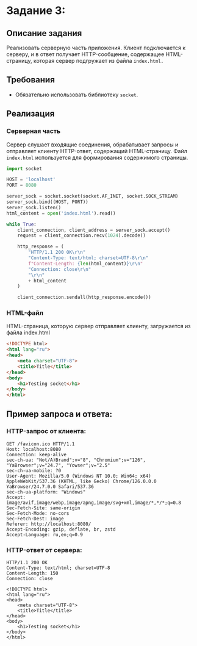 # Задание 3:

## Описание задания
Реализовать серверную часть приложения. Клиент подключается к серверу, и в ответ получает HTTP-сообщение, содержащее HTML-страницу, которая сервер подгружает из файла `index.html.`

## Требования
- Обязательно использовать библиотеку `socket`.

## Реализация

### Серверная часть
Сервер слушает входящие соединения, обрабатывает запросы и отправляет клиенту HTTP-ответ, содержащий HTML-страницу. Файл `index.html` используется для формирования содержимого страницы.

```python
import socket

HOST = 'localhost'
PORT = 8080

server_sock = socket.socket(socket.AF_INET, socket.SOCK_STREAM)
server_sock.bind((HOST, PORT))
server_sock.listen()
html_content = open('index.html').read()

while True:
    client_connection, client_address = server_sock.accept()
    request = client_connection.recv(1024).decode()

    http_response = (
        "HTTP/1.1 200 OK\r\n"
        "Content-Type: text/html; charset=UTF-8\r\n"
        f"Content-Length: {len(html_content)}\r\n"
        "Connection: close\r\n"
        "\r\n"
        + html_content
    )

    client_connection.sendall(http_response.encode())
```

### HTML-файл
HTML-страница, которую сервер отправляет клиенту, загружается из файла index.html

```html
<!DOCTYPE html>
<html lang="ru">
<head>
    <meta charset="UTF-8">
    <title>Title</title>
</head>
<body>
    <h1>Testing socket</h1>
</body>
</html>
```

## Пример запроса и ответа:
### HTTP-запрос от клиента:

```vbnet
GET /favicon.ico HTTP/1.1
Host: localhost:8080
Connection: keep-alive
sec-ch-ua: "Not/A)Brand";v="8", "Chromium";v="126", "YaBrowser";v="24.7", "Yowser";v="2.5"
sec-ch-ua-mobile: ?0
User-Agent: Mozilla/5.0 (Windows NT 10.0; Win64; x64) AppleWebKit/537.36 (KHTML, like Gecko) Chrome/126.0.0.0 YaBrowser/24.7.0.0 Safari/537.36
sec-ch-ua-platform: "Windows"
Accept: image/avif,image/webp,image/apng,image/svg+xml,image/*,*/*;q=0.8
Sec-Fetch-Site: same-origin
Sec-Fetch-Mode: no-cors
Sec-Fetch-Dest: image
Referer: http://localhost:8080/
Accept-Encoding: gzip, deflate, br, zstd
Accept-Language: ru,en;q=0.9
```

### HTTP-ответ от сервера:
```vbnet
HTTP/1.1 200 OK
Content-Type: text/html; charset=UTF-8
Content-Length: 150
Connection: close

<!DOCTYPE html>
<html lang="ru">
<head>
    <meta charset="UTF-8">
    <title>Title</title>
</head>
<body>
    <h1>Testing socket</h1>
</body>
</html>
```